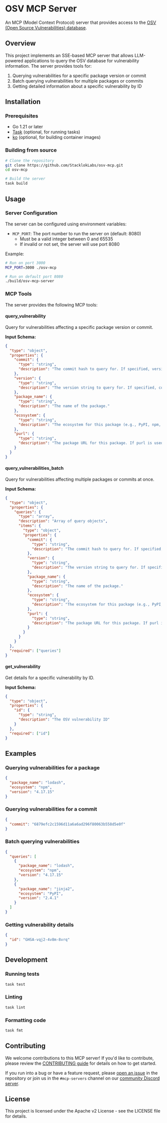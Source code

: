 # OSV MCP Server

An MCP (Model Context Protocol) server that provides access to the [OSV (Open Source Vulnerabilities) database](https://osv.dev/).

## Overview

This project implements an SSE-based MCP server that allows LLM-powered applications to query the OSV database for vulnerability information. The server provides tools for:

1. Querying vulnerabilities for a specific package version or commit
2. Batch querying vulnerabilities for multiple packages or commits
3. Getting detailed information about a specific vulnerability by ID

## Installation

### Prerequisites

- Go 1.21 or later
- [Task](https://taskfile.dev/) (optional, for running tasks)
- [ko](https://ko.build/) (optional, for building container images)

### Building from source

```bash
# Clone the repository
git clone https://github.com/StacklokLabs/osv-mcp.git
cd osv-mcp

# Build the server
task build
```

## Usage

### Server Configuration

The server can be configured using environment variables:

- `MCP_PORT`: The port number to run the server on (default: 8080)
  - Must be a valid integer between 0 and 65535
  - If invalid or not set, the server will use port 8080

Example:
```bash
# Run on port 3000
MCP_PORT=3000 ./osv-mcp

# Run on default port 8080
./build/osv-mcp-server
```

### MCP Tools

The server provides the following MCP tools:

#### query_vulnerability

Query for vulnerabilities affecting a specific package version or commit.

**Input Schema:**
```json
{
  "type": "object",
  "properties": {
    "commit": {
      "type": "string",
      "description": "The commit hash to query for. If specified, version should not be set."
    },
    "version": {
      "type": "string",
      "description": "The version string to query for. If specified, commit should not be set."
    },
    "package_name": {
      "type": "string",
      "description": "The name of the package."
    },
    "ecosystem": {
      "type": "string",
      "description": "The ecosystem for this package (e.g., PyPI, npm, Go)."
    },
    "purl": {
      "type": "string",
      "description": "The package URL for this package. If purl is used, package_name and ecosystem should not be set."
    }
  }
}
```

#### query_vulnerabilities_batch

Query for vulnerabilities affecting multiple packages or commits at once.

**Input Schema:**
```json
{
  "type": "object",
  "properties": {
    "queries": {
      "type": "array",
      "description": "Array of query objects",
      "items": {
        "type": "object",
        "properties": {
          "commit": {
            "type": "string",
            "description": "The commit hash to query for. If specified, version should not be set."
          },
          "version": {
            "type": "string",
            "description": "The version string to query for. If specified, commit should not be set."
          },
          "package_name": {
            "type": "string",
            "description": "The name of the package."
          },
          "ecosystem": {
            "type": "string",
            "description": "The ecosystem for this package (e.g., PyPI, npm, Go)."
          },
          "purl": {
            "type": "string",
            "description": "The package URL for this package. If purl is used, package_name and ecosystem should not be set."
          }
        }
      }
    }
  },
  "required": ["queries"]
}
```

#### get_vulnerability

Get details for a specific vulnerability by ID.

**Input Schema:**
```json
{
  "type": "object",
  "properties": {
    "id": {
      "type": "string",
      "description": "The OSV vulnerability ID"
    }
  },
  "required": ["id"]
}
```

## Examples

### Querying vulnerabilities for a package

```json
{
  "package_name": "lodash",
  "ecosystem": "npm",
  "version": "4.17.15"
}
```

### Querying vulnerabilities for a commit

```json
{
  "commit": "6879efc2c1596d11a6a6ad296f80063b558d5e0f"
}
```

### Batch querying vulnerabilities

```json
{
  "queries": [
    {
      "package_name": "lodash",
      "ecosystem": "npm",
      "version": "4.17.15"
    },
    {
      "package_name": "jinja2",
      "ecosystem": "PyPI",
      "version": "2.4.1"
    }
  ]
}
```

### Getting vulnerability details

```json
{
  "id": "GHSA-vqj2-4v8m-8vrq"
}
```

## Development

### Running tests

```bash
task test
```

### Linting

```bash
task lint
```

### Formatting code

```bash
task fmt
```

## Contributing

We welcome contributions to this MCP server! If you'd like to contribute, please review
the [CONTRIBUTING guide](./CONTRIBUTING.md) for details on how to get started.

If you run into a bug or have a feature request, please
[open an issue](https://github.com/StacklokLabs/osv-mcp/issues) in the
repository or join us in the `#mcp-servers` channel on our
[community Discord server](https://discord.gg/stacklok).

## License

This project is licensed under the Apache v2 License - see the LICENSE file for details.